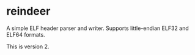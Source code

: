 # reindeer

A simple ELF header parser and writer.
Supports little-endian ELF32 and ELF64 formats.

This is version 2.
